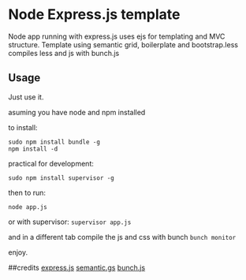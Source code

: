 # Node Express.js template

Node app running with express.js
uses ejs for templating and MVC structure.
Template using semantic grid, boilerplate and bootstrap.less
compiles less and js with bunch.js

## Usage

Just use it. 

asuming you have node and npm installed

to install:
```sudo npm install express -g
sudo npm install bundle -g
npm install -d
````
practical for development:
````
sudo npm install supervisor -g
````
then to run:

`node app.js`

or with supervisor:
`supervisor app.js`

and in a different tab compile the js and css with bunch
`bunch monitor`

enjoy.

##credits
[express.js](http://expressjs.com/)
[semantic.gs](http://semantic.gs/)
[bunch.js](https://github.com/thebarbariangroup/bunch.js)

